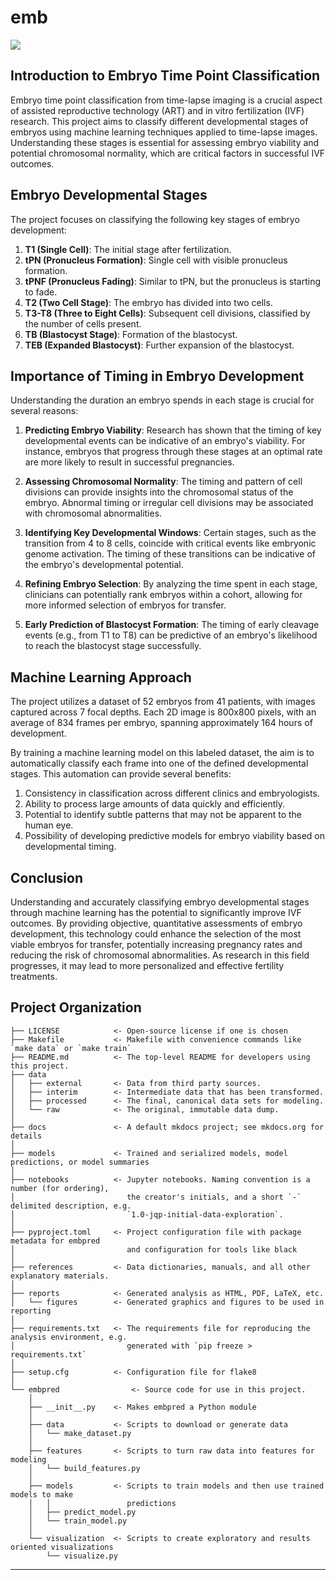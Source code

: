 # emb

<a target="_blank" href="https://cookiecutter-data-science.drivendata.org/">
    <img src="https://img.shields.io/badge/CCDS-Project%20template-328F97?logo=cookiecutter" />
</a>

## Introduction to Embryo Time Point Classification

Embryo time point classification from time-lapse imaging is a crucial aspect of assisted reproductive technology (ART) and in vitro fertilization (IVF) research. This project aims to classify different developmental stages of embryos using machine learning techniques applied to time-lapse images. Understanding these stages is essential for assessing embryo viability and potential chromosomal normality, which are critical factors in successful IVF outcomes.

## Embryo Developmental Stages

The project focuses on classifying the following key stages of embryo development:

1. **T1 (Single Cell)**: The initial stage after fertilization.
2. **tPN (Pronucleus Formation)**: Single cell with visible pronucleus formation.
3. **tPNF (Pronucleus Fading)**: Similar to tPN, but the pronucleus is starting to fade.
4. **T2 (Two Cell Stage)**: The embryo has divided into two cells.
5. **T3-T8 (Three to Eight Cells)**: Subsequent cell divisions, classified by the number of cells present.
6. **TB (Blastocyst Stage)**: Formation of the blastocyst.
7. **TEB (Expanded Blastocyst)**: Further expansion of the blastocyst.

## Importance of Timing in Embryo Development

Understanding the duration an embryo spends in each stage is crucial for several reasons:

1. **Predicting Embryo Viability**: Research has shown that the timing of key developmental events can be indicative of an embryo's viability. For instance, embryos that progress through these stages at an optimal rate are more likely to result in successful pregnancies.

2. **Assessing Chromosomal Normality**: The timing and pattern of cell divisions can provide insights into the chromosomal status of the embryo. Abnormal timing or irregular cell divisions may be associated with chromosomal abnormalities.

3. **Identifying Key Developmental Windows**: Certain stages, such as the transition from 4 to 8 cells, coincide with critical events like embryonic genome activation. The timing of these transitions can be indicative of the embryo's developmental potential.

4. **Refining Embryo Selection**: By analyzing the time spent in each stage, clinicians can potentially rank embryos within a cohort, allowing for more informed selection of embryos for transfer.

5. **Early Prediction of Blastocyst Formation**: The timing of early cleavage events (e.g., from T1 to T8) can be predictive of an embryo's likelihood to reach the blastocyst stage successfully.

## Machine Learning Approach

The project utilizes a dataset of 52 embryos from 41 patients, with images captured across 7 focal depths. Each 2D image is 800x800 pixels, with an average of 834 frames per embryo, spanning approximately 164 hours of development.

By training a machine learning model on this labeled dataset, the aim is to automatically classify each frame into one of the defined developmental stages. This automation can provide several benefits:

1. Consistency in classification across different clinics and embryologists.
2. Ability to process large amounts of data quickly and efficiently.
3. Potential to identify subtle patterns that may not be apparent to the human eye.
4. Possibility of developing predictive models for embryo viability based on developmental timing.

## Conclusion

Understanding and accurately classifying embryo developmental stages through machine learning has the potential to significantly improve IVF outcomes. By providing objective, quantitative assessments of embryo development, this technology could enhance the selection of the most viable embryos for transfer, potentially increasing pregnancy rates and reducing the risk of chromosomal abnormalities. As research in this field progresses, it may lead to more personalized and effective fertility treatments.


## Project Organization

```
├── LICENSE            <- Open-source license if one is chosen
├── Makefile           <- Makefile with convenience commands like `make data` or `make train`
├── README.md          <- The top-level README for developers using this project.
├── data
│   ├── external       <- Data from third party sources.
│   ├── interim        <- Intermediate data that has been transformed.
│   ├── processed      <- The final, canonical data sets for modeling.
│   └── raw            <- The original, immutable data dump.
│
├── docs               <- A default mkdocs project; see mkdocs.org for details
│
├── models             <- Trained and serialized models, model predictions, or model summaries
│
├── notebooks          <- Jupyter notebooks. Naming convention is a number (for ordering),
│                         the creator's initials, and a short `-` delimited description, e.g.
│                         `1.0-jqp-initial-data-exploration`.
│
├── pyproject.toml     <- Project configuration file with package metadata for embpred
│                         and configuration for tools like black
│
├── references         <- Data dictionaries, manuals, and all other explanatory materials.
│
├── reports            <- Generated analysis as HTML, PDF, LaTeX, etc.
│   └── figures        <- Generated graphics and figures to be used in reporting
│
├── requirements.txt   <- The requirements file for reproducing the analysis environment, e.g.
│                         generated with `pip freeze > requirements.txt`
│
├── setup.cfg          <- Configuration file for flake8
│
└── embpred                <- Source code for use in this project.
    │
    ├── __init__.py    <- Makes embpred a Python module
    │
    ├── data           <- Scripts to download or generate data
    │   └── make_dataset.py
    │
    ├── features       <- Scripts to turn raw data into features for modeling
    │   └── build_features.py
    │
    ├── models         <- Scripts to train models and then use trained models to make
    │   │                 predictions
    │   ├── predict_model.py
    │   └── train_model.py
    │
    └── visualization  <- Scripts to create exploratory and results oriented visualizations
        └── visualize.py
```

--------

